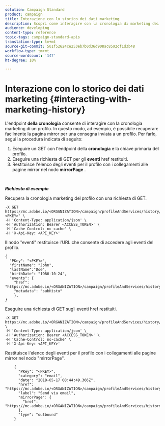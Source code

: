 ```yaml
---
solution: Campaign Standard
product: campaign
title: Interazione con lo storico dei dati marketing
description: Scopri come interagire con la cronologia di marketing dei profili.
audience: developing
content-type: reference
topic-tags: campaign-standard-apis
translation-type: tm+mt
source-git-commit: 501f52624ce253eb7b0d36d908ac8502cf1d3b48
workflow-type: tm+mt
source-wordcount: '147'
ht-degree: 10%

---
```



# Interazione con lo storico dei dati marketing {#interacting-with-marketing-history}

L&#39;endpoint **della cronologia** consente di interagire con la cronologia marketing di un profilo.
In questo modo, ad esempio, è possibile recuperare facilmente la pagina mirror per una consegna inviata a un profilo. Per farlo, segui la procedura indicata di seguito:

1. Eseguire un GET con l&#39;endpoint della **cronologia** e la chiave primaria del profilo.
1. Eseguire una richiesta di GET per gli **eventi** href restituiti.
1. Restituisce l&#39;elenco degli eventi per il profilo con i collegamenti alle pagine mirror nel nodo **mirrorPage** .

<br/>

***Richiesta di esempio***

Recupera la cronologia marketing del profilo con una richiesta di GET.

```
-X GET https://mc.adobe.io/<ORGANIZATION>/campaign/profileAndServices/history/"<PKEY>" \
-H 'Content-Type: application/json' \
-H 'Authorization: Bearer <ACCESS_TOKEN>' \
-H 'Cache-Control: no-cache' \
-H 'X-Api-Key: <API_KEY>'
```

Il nodo &quot;eventi&quot; restituisce l&#39;URL che consente di accedere agli eventi del profilo.

```
{
  "PKey": "<PKEY>",
  "firstName": "John",
  "lastName":"Doe",
  "birthDate": "1980-10-24",
  "events": {
    "href": "https://mc.adobe.io/<ORGANIZATION>/campaign/profileAndServices/history/<PKEY>/events/",
    "metadata": "subHisto"
    },
}
```

Eseguire una richiesta di GET sugli eventi href restituiti.

```
-X GET https://mc.adobe.io/<ORGANIZATION>/campaign/profileAndServices/history/<PKEY>/events \
-H 'Content-Type: application/json' \
-H 'Authorization: Bearer <ACCESS_TOKEN>' \
-H 'Cache-Control: no-cache' \
-H 'X-Api-Key: <API_KEY>'
```

Restituisce l&#39;elenco degli eventi per il profilo con i collegamenti alle pagine mirror nel nodo &quot;mirrorPage&quot;.

```
    {
      "PKey": "<PKEY>",
      "category": "email",
      "date": "2018-05-17 08:44:49.366Z",
      "href": "https://mc.adobe.io/<ORGANIZATION>/campaign/profileAndServices/history/<PKEY>/events/<PKEY>",
      "label": "Send via email",
      "mirrorPage": {
        "href": "https://mc.adobe.io/<ORGANIZATION>/campaign/profileAndServices/history/<PKEY>/events/<PKEY>/mirrorPage/"
      },
      "type": "outbound"
    }
```
